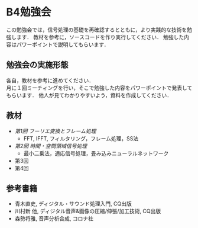 # B4勉強会
この勉強会では，信号処理の基礎を再確認するとともに，より実践的な技術を勉強します．
教材を参考に，ソースコードを作り実行してください．
勉強した内容はパワーポイントで説明してもらいます．

## 勉強会の実施形態
各自，教材を参考に進めてください．  
月に１回ミーチィングを行い，そこで勉強した内容をパワーポイントで発表してもらいます．
他人が見てわかりやすいよう，資料を作成してください．

## 教材

+ *第1回   フーリエ変換とフレーム処理*  
	+ FFT, IFFT, フィルタリング，フレーム処理，SS法  
+ *第2回   時間・空間領域信号処理*   
	+ 最小二乗法，適応信号処理，畳み込みニューラルネットワーク  
+ 第3回 
+ 第4回

## 参考書籍
- 青木直史, ディジタル・サウンド処理入門, CQ出版  
- 川村新 他, ディジタル音声&画像の圧縮/伸張/加工技術, CQ出版  
- 森勢将雅, 音声分析合成, コロナ社  



